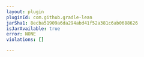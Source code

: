```yaml
---
layout: plugin
pluginId: com.github.gradle-lean
jarSha1: 8ecba51909a6da294abd41f52a381c6ab0688626
isJarAvailable: true
error: NONE
violations: []

---
```

